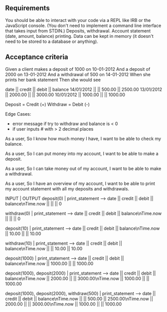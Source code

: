 ## Requirements
You should be able to interact with your code via a REPL like IRB or the JavaScript console. (You don't need to implement a command line interface that takes input from STDIN.)
Deposits, withdrawal.
Account statement (date, amount, balance) printing.
Data can be kept in memory (it doesn't need to be stored to a database or anything).

## Acceptance criteria
Given a client makes a deposit of 1000 on 10-01-2012
And a deposit of 2000 on 13-01-2012
And a withdrawal of 500 on 14-01-2012
When she prints her bank statement
Then she would see

date || credit || debit || balance
14/01/2012 || || 500.00 || 2500.00
13/01/2012 || 2000.00 || || 3000.00
10/01/2012 || 1000.00 || || 1000.00

Deposit = Credit (+)
Withdraw = Debit (-)

Edge Cases:
- error message if try to withdraw and balance is < 0
- if user inputs # with > 2 decimal places 

As a user,
So I know how much money I have,
I want to be able to check my balance.

As a user,
So I can put money into my account,
I want to be able to make a deposit.

As a user,
So I can take money out of my account,
I want to be able to make a withdrawal.

As a user,
So I have an overview of my account,
I want to be able to print my account statement with all my deposits and withdrawals.

INPUT         | OUTPUT
deposit(0)    | print_statement --> date || credit || debit || balance\nTime.now || || || 0

withdraw(0)   | print_statement --> date || credit || debit || balance\nTime.now || || || 0

deposit(10)    | print_statement --> date || credit || debit || balance\nTime.now || 10.00 || || 10.00

withdraw(10)    | print_statement --> date || credit || debit || balance\nTime.now ||  || 10.00 || 10.00

deposit(1000)    | print_statement --> date || credit || debit || balance\nTime.now || 1000.00 || || 1000.00

deposit(1000), deposit(2000)    | print_statement --> date || credit || debit || balance\nTime.now || 2000.00 || || 3000.00\nTime.now || 1000.00 || || 1000.00

deposit(1000), deposit(2000), withdraw(500)    | print_statement --> date || credit || debit || balance\nTime.now || || 500.00 || 2500.00\nTime.now || 2000.00 || || 3000.00\nTime.now || 1000.00 || || 1000.00
